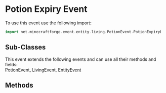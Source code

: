 # Potion Expiry Event

To use this event use the following import:
```groovy
import net.minecraftforge.event.entity.living.PotionEvent.PotionExpiryEvent
```

## Sub-Classes
This event extends the following events and can use all their methods and fields: <br>
[PotionEvent](potion_event.md), [LivingEvent](../living_event/living_event.md), [EntityEvent](../entity_event/entity_event.md)

## Methods
